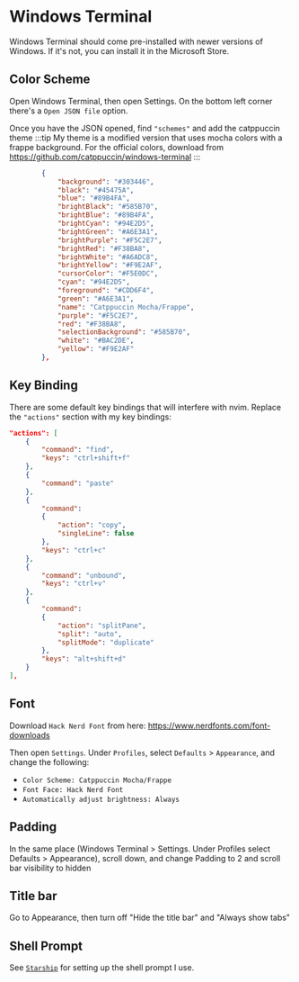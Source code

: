 # Windows Terminal
Windows Terminal should come pre-installed with newer versions of Windows.
If it's not, you can install it in the Microsoft Store.

## Color Scheme
Open Windows Terminal, then open Settings. On the bottom left corner there's a `Open JSON file` option.

Once you have the JSON opened, find `"schemes"` and add the catppuccin theme
:::tip
My theme is a modified version that uses mocha colors with a frappe background.
For the official colors, download from https://github.com/catppuccin/windows-terminal 
:::
```json
        {
            "background": "#303446",
            "black": "#45475A",
            "blue": "#89B4FA",
            "brightBlack": "#585B70",
            "brightBlue": "#89B4FA",
            "brightCyan": "#94E2D5",
            "brightGreen": "#A6E3A1",
            "brightPurple": "#F5C2E7",
            "brightRed": "#F38BA8",
            "brightWhite": "#A6ADC8",
            "brightYellow": "#F9E2AF",
            "cursorColor": "#F5E0DC",
            "cyan": "#94E2D5",
            "foreground": "#CDD6F4",
            "green": "#A6E3A1",
            "name": "Catppuccin Mocha/Frappe",
            "purple": "#F5C2E7",
            "red": "#F38BA8",
            "selectionBackground": "#585B70",
            "white": "#BAC2DE",
            "yellow": "#F9E2AF"
        },
```

## Key Binding
There are some default key bindings that will interfere with nvim.
Replace the `"actions"` section with my key bindings:
```json
"actions": [
    {
        "command": "find",
        "keys": "ctrl+shift+f"
    },
    {
        "command": "paste"
    },
    {
        "command": 
        {
            "action": "copy",
            "singleLine": false
        },
        "keys": "ctrl+c"
    },
    {
        "command": "unbound",
        "keys": "ctrl+v"
    },
    {
        "command": 
        {
            "action": "splitPane",
            "split": "auto",
            "splitMode": "duplicate"
        },
        "keys": "alt+shift+d"
    }
],


```

## Font
Download `Hack Nerd Font` from here: https://www.nerdfonts.com/font-downloads

Then open `Settings`. Under `Profiles`, select `Defaults` > `Appearance`, 
and change the following:
- `Color Scheme: Catppuccin Mocha/Frappe`
- `Font Face: Hack Nerd Font`
- `Automatically adjust brightness: Always`

## Padding
In the same place (Windows Terminal > Settings. Under Profiles select Defaults > Appearance),
scroll down, and change Padding to 2 and scroll bar visibility to hidden

## Title bar
Go to Appearance, then turn off "Hide the title bar" and "Always show tabs"

## Shell Prompt
See [`Starship`](../tool/starship.md) for setting up the shell prompt I use.

